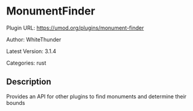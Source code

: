# MonumentFinder

Plugin URL: https://umod.org/plugins/monument-finder

Author: WhiteThunder

Latest Version: 3.1.4

Categories: rust

## Description

Provides an API for other plugins to find monuments and determine their bounds
